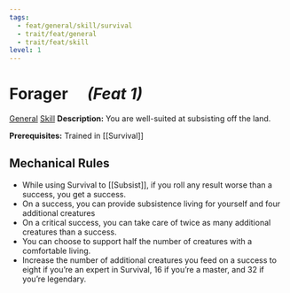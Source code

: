 ```yaml
---
tags:
  - feat/general/skill/survival
  - trait/feat/general
  - trait/feat/skill
level: 1
---
```

# Forager  &emsp;*(Feat 1)*

[General](General.md "Feat Trait") [Skill](Skill.md "Feat Trait")
**Description:** You are well-suited at subsisting off the land.

**Prerequisites:** Trained in [[Survival]]

## Mechanical Rules

- While using Survival to [[Subsist]], if you roll any result worse than a success, you get a success.
- On a success, you can provide subsistence living for yourself and four additional creatures
- On a critical success, you can take care of twice as many additional creatures than a success.
- You can choose to support half the number of creatures with a comfortable living.  
- Increase the number of additional creatures you feed on a success to eight if you’re an expert in Survival, 16 if you’re a master, and 32 if you’re legendary.